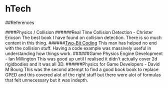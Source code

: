 # hTech
 
##References

####Physics / Collision
######Real Time Collision Detection - Christer Ericson
The best book I have found on collision detection. There is so much content in this thing.
######[Two-Bit Coding](https://www.youtube.com/@two-bitcoding8018)
This man has helped no end with the collision stuff. Having a code example was massively useful in understanding how things work.
######Game Physics Engine Development - Ian Millington
This was good up until I realised it didn't actually cover 2d rigidbodies and it was all 3D.
######Physics for Game Developers - David M Bourg
This was the second attempt to find a good book book to replace GPED and this covered alot of the right stuff but there were alot of formulas that felt unnecessary but it was indepth.